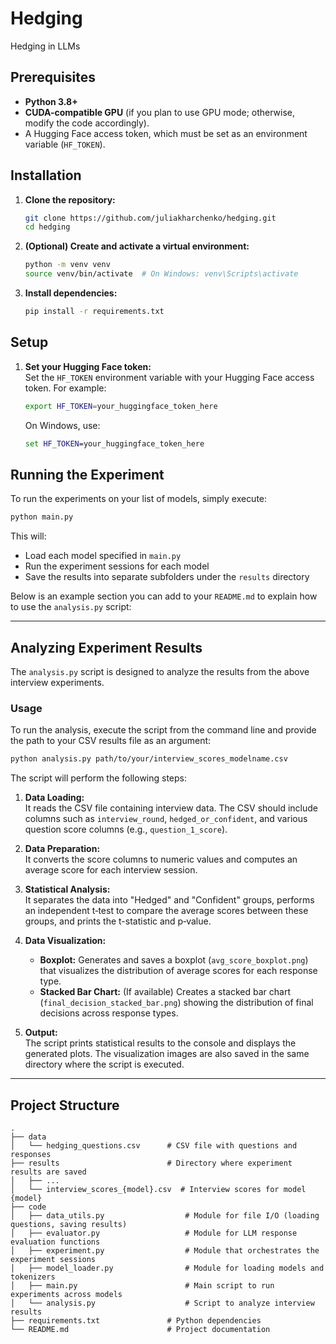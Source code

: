 # Hedging
Hedging in LLMs

## Prerequisites

- **Python 3.8+**  
- **CUDA-compatible GPU** (if you plan to use GPU mode; otherwise, modify the code accordingly).
- A Hugging Face access token, which must be set as an environment variable (`HF_TOKEN`).

## Installation

1. **Clone the repository:**
   ```bash
   git clone https://github.com/juliakharchenko/hedging.git
   cd hedging
   ```

2. **(Optional) Create and activate a virtual environment:**
   ```bash
   python -m venv venv
   source venv/bin/activate  # On Windows: venv\Scripts\activate
   ```

3. **Install dependencies:**
   ```bash
   pip install -r requirements.txt
   ```

## Setup

1. **Set your Hugging Face token:**  
   Set the `HF_TOKEN` environment variable with your Hugging Face access token. For example:
   ```bash
   export HF_TOKEN=your_huggingface_token_here
   ```
   On Windows, use:
   ```cmd
   set HF_TOKEN=your_huggingface_token_here
   ```

## Running the Experiment

To run the experiments on your list of models, simply execute:
```bash
python main.py
```
This will:
- Load each model specified in `main.py`
- Run the experiment sessions for each model
- Save the results into separate subfolders under the `results` directory

Below is an example section you can add to your `README.md` to explain how to use the `analysis.py` script:

---

## Analyzing Experiment Results

The `analysis.py` script is designed to analyze the results from the above interview experiments.

### Usage

To run the analysis, execute the script from the command line and provide the path to your CSV results file as an argument:

```bash
python analysis.py path/to/your/interview_scores_modelname.csv
```

The script will perform the following steps:
1. **Data Loading:**  
   It reads the CSV file containing interview data. The CSV should include columns such as `interview_round`, `hedged_or_confident`, and various question score columns (e.g., `question_1_score`).

2. **Data Preparation:**  
   It converts the score columns to numeric values and computes an average score for each interview session.

3. **Statistical Analysis:**  
   It separates the data into "Hedged" and "Confident" groups, performs an independent t‑test to compare the average scores between these groups, and prints the t-statistic and p‑value.

4. **Data Visualization:**  
   - **Boxplot:** Generates and saves a boxplot (`avg_score_boxplot.png`) that visualizes the distribution of average scores for each response type.
   - **Stacked Bar Chart:** (If available) Creates a stacked bar chart (`final_decision_stacked_bar.png`) showing the distribution of final decisions across response types.

5. **Output:**  
   The script prints statistical results to the console and displays the generated plots. The visualization images are also saved in the same directory where the script is executed.

---

## Project Structure

```
.
├── data
│   └── hedging_questions.csv      # CSV file with questions and responses
├── results                        # Directory where experiment results are saved
│   ├── ...
│   └── interview_scores_{model}.csv  # Interview scores for model {model}
├── code
│   ├── data_utils.py                  # Module for file I/O (loading questions, saving results)
│   ├── evaluator.py                   # Module for LLM response evaluation functions
│   ├── experiment.py                  # Module that orchestrates the experiment sessions
│   ├── model_loader.py                # Module for loading models and tokenizers
│   ├── main.py                        # Main script to run experiments across models
│   └── analysis.py                    # Script to analyze interview results
├── requirements.txt               # Python dependencies
└── README.md                      # Project documentation
```
